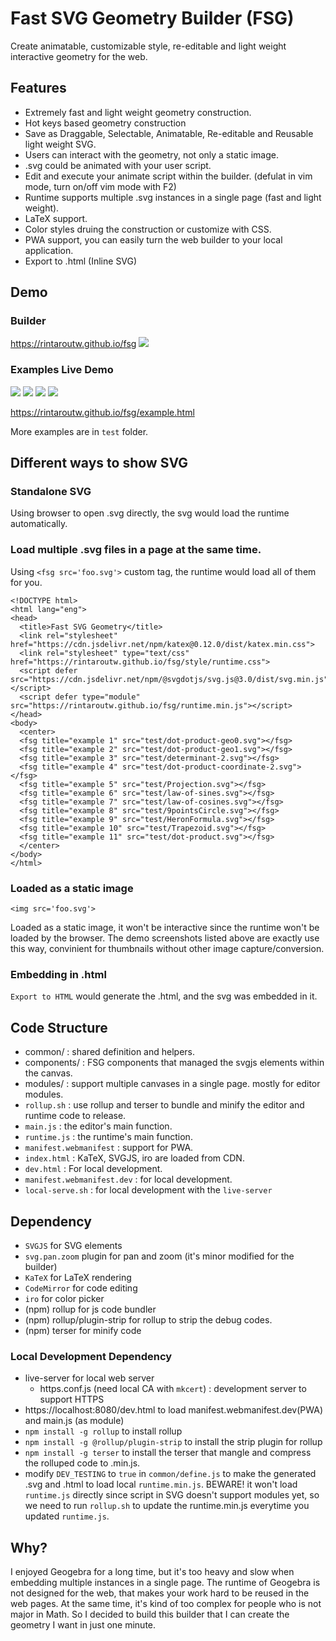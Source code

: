 # Fast SVG Geometry Builder (FSG)

Create animatable, customizable style, re-editable and light weight interactive geometry for the web.

## Features

- Extremely fast and light weight geometry construction.
- Hot keys based geometry construction
- Save as Draggable, Selectable, Animatable, Re-editable and Reusable light weight SVG.
- Users can interact with the geometry, not only a static image.
- .svg could be animated with your user script.
- Edit and execute your animate script within the builder. (defulat in vim mode, turn on/off vim mode with F2)
- Runtime supports multiple .svg instances in a single page (fast and light weight).
- LaTeX support.
- Color styles druing the construction or customize with CSS.
- PWA support, you can easily turn the web builder to your local application.
- Export to .html (Inline SVG)

## Demo

### Builder

https://rintaroutw.github.io/fsg
![](./images/screenshot0.png)

### Examples Live Demo 

<img src="test/dot-product-geo0.svg"/>
<img src="test/dot-product-geo1.svg"/>
<img src="test/determinant-2.svg"/>
<img src="test/determinant.svg"/>

https://rintaroutw.github.io/fsg/example.html

More examples are in `test` folder.

## Different ways to show SVG

### Standalone SVG

Using browser to open .svg directly, the svg would load the runtime automatically.

### Load multiple .svg files in a page at the same time.

Using `<fsg src='foo.svg'>` custom tag, the runtime would load all of them for you.

```
<!DOCTYPE html>
<html lang="eng">
<head>
  <title>Fast SVG Geometry</title>
  <link rel="stylesheet" href="https://cdn.jsdelivr.net/npm/katex@0.12.0/dist/katex.min.css">
  <link rel="stylesheet" type="text/css" href="https://rintaroutw.github.io/fsg/style/runtime.css">
  <script defer src="https://cdn.jsdelivr.net/npm/@svgdotjs/svg.js@3.0/dist/svg.min.js"></script>
  <script defer type="module" src="https://rintaroutw.github.io/fsg/runtime.min.js"></script>
</head>
<body>
  <center>
  <fsg title="example 1" src="test/dot-product-geo0.svg"></fsg>
  <fsg title="example 2" src="test/dot-product-geo1.svg"></fsg>
  <fsg title="example 3" src="test/determinant-2.svg"></fsg>
  <fsg title="example 4" src="test/dot-product-coordinate-2.svg"></fsg>
  <fsg title="example 5" src="test/Projection.svg"></fsg>
  <fsg title="example 6" src="test/law-of-sines.svg"></fsg>
  <fsg title="example 7" src="test/law-of-cosines.svg"></fsg>
  <fsg title="example 8" src="test/9pointsCircle.svg"></fsg>
  <fsg title="example 9" src="test/HeronFormula.svg"></fsg>
  <fsg title="example 10" src="test/Trapezoid.svg"></fsg>
  <fsg title="example 11" src="test/dot-product.svg"></fsg>
  </center>
</body>
</html>
```

###  Loaded as a static image

```
<img src='foo.svg'>
```

Loaded as a static image, it won't be interactive since the runtime won't be loaded by the browser.
The demo screenshots listed above are exactly use this way, convinient for thumbnails without other image capture/conversion.

### Embedding in .html

`Export to HTML` would generate the .html, and the svg was embedded in it.

## Code Structure

- common/ : shared definition and helpers.
- components/ : FSG components that managed the svgjs elements within the canvas.
- modules/ : support multiple canvases in a single page. mostly for editor modules.
- `rollup.sh` : use rollup and terser to bundle and minify the editor and runtime code to release.
- `main.js` : the editor's main function.
- `runtime.js` : the runtime's main function.
- `manifest.webmanifest` : support for PWA.
- `index.html` : KaTeX, SVGJS, iro are loaded from CDN.
- `dev.html` : For local development.
- `manifest.webmanifest.dev` : for local development.
- `local-serve.sh` : for local development with the `live-server`

## Dependency

- `SVGJS` for SVG elements
- `svg.pan.zoom` plugin for pan and zoom (it's minor modified for the builder)
- `KaTeX` for LaTeX rendering
- `CodeMirror` for code editing
- `iro` for color picker
- (npm) rollup for js code bundler
- (npm) rollup/plugin-strip for rollup to strip the debug codes.
- (npm) terser for minify code

### Local Development Dependency

- live-server for local web server
  - https.conf.js (need local CA with `mkcert`) : development server to support HTTPS
- https://localhost:8080/dev.html to load manifest.webmanifest.dev(PWA) and main.js (as module)
- `npm install -g rollup` to install rollup
- `npm install -g @rollup/plugin-strip` to install the strip plugin for rollup
- `npm install -g terser` to install the terser that mangle and compress the rolluped code to .min.js.
- modify `DEV_TESTING` to `true` in `common/define.js` to make the generated .svg and .html to load local `runtime.min.js`. BEWARE! it won't load `runtime.js` directly since script in SVG doesn't support modules yet, so we need to run `rollup.sh` to update the runtime.min.js everytime you updated `runtime.js`.

## Why?

I enjoyed Geogebra for a long time, but it's too heavy and slow when embedding multiple instances in a single page.
The runtime of Geogebra is not designed for the web, that makes your work hard to be reused in the web pages.
At the same time, it's kind of too complex for people who is not major in Math.
So I decided to build this builder that I can create the geometry I want in just one minute.
